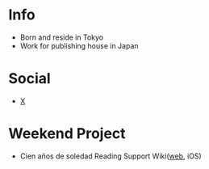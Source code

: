 # Info
- Born and reside in Tokyo
- Work for publishing house in Japan

# Social
- [X](http://x.com/analekt/)

# Weekend Project
- Cien años de soledad Reading Support Wiki([web](https://macondo.wiki/), iOS)

